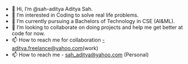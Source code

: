- 👋 Hi, I’m @sah-aditya Aditya Sah.
- 👀 I’m interested in Coding to solve real life problems.
- 🌱 I’m currently pursuing a Bachelors of Technology in CSE (AI&ML).
- 💞️ I’m looking to collaborate on doing projects and help me get better at code for now.
- 📫 How to reach me for collaboration -aditya.freelance@yahoo.com(work)
- 📫 How to reach me - sah_aditya@yahoo.com (Personal)


<!---
sah-aditya/sah-aditya is a ✨ special ✨ repository because its `README.md` (this file) appears on your GitHub profile.
You can click the Preview link to take a look at your changes.
--->
